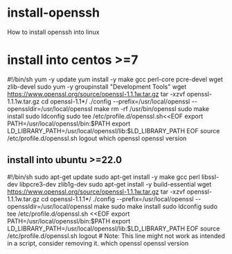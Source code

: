 # install-openssh
How to install openssh into linux
# install into centos >=7

#!/bin/sh
yum -y update
yum install -y make gcc perl-core pcre-devel wget zlib-devel
sudo yum -y groupinstall "Development Tools"
wget https://www.openssl.org/source/openssl-1.1.1w.tar.gz
tar -xzvf openssl-1.1.1w.tar.gz
cd openssl-1.1*/
./config --prefix=/usr/local/openssl --openssldir=/usr/local/openssl
make
rm -rf /usr/bin/openssl
sudo make install
sudo ldconfig
sudo tee /etc/profile.d/openssl.sh<<EOF
export PATH=/usr/local/openssl/bin:\$PATH
export LD_LIBRARY_PATH=/usr/local/openssl/lib:\$LD_LIBRARY_PATH
EOF
source /etc/profile.d/openssl.sh
logout
which openssl
openssl version

## install into ubuntu >=22.0

#!/bin/sh
sudo apt-get update
sudo apt-get install -y make gcc perl libssl-dev libpcre3-dev zlib1g-dev
sudo apt-get install -y build-essential
wget https://www.openssl.org/source/openssl-1.1.1w.tar.gz
tar -xzvf openssl-1.1.1w.tar.gz
cd openssl-1.1.1*/
./config --prefix=/usr/local/openssl --openssldir=/usr/local/openssl
make
sudo make install
sudo ldconfig
sudo tee /etc/profile.d/openssl.sh <<EOF
export PATH=/usr/local/openssl/bin:\$PATH
export LD_LIBRARY_PATH=/usr/local/openssl/lib:\$LD_LIBRARY_PATH
EOF
source /etc/profile.d/openssl.sh
logout  # Note: This line might not work as intended in a script, consider removing it.
which openssl
openssl version
